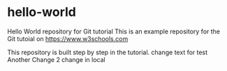 # hello-world
Hello World repository for Git tutorial
This is an example repository for the Git tutoial on https://www.w3schools.com

This repository is built step by step in the tutorial.
change text for test 
Another Change 2
change in local
